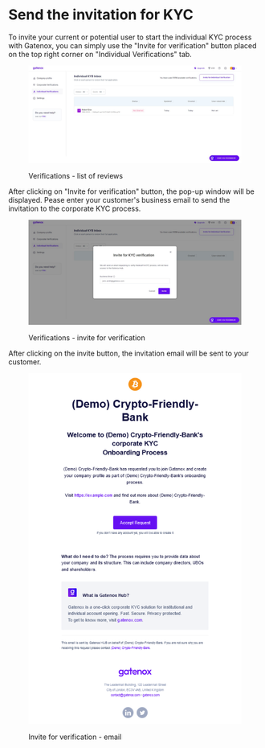 # Send the invitation for KYC

To invite your current or potential user to start the individual KYC process with Gatenox, you can simply use the "Invite for verification" button placed on the top right corner on "Individual Verifications" tab.

<figure><img src="../../.gitbook/assets/Individual_verifications.png" alt="Verifications - list of reviews"><figcaption><p>Verifications - list of reviews</p></figcaption></figure>

After clicking on "Invite for verification" button, the pop-up window will be displayed. Pease enter your customer's business email to send the invitation to the corporate KYC process.

<figure><img src="../../.gitbook/assets/InvitationforKYC_NW.png" alt="Verifications - invite for verification"><figcaption><p>Verifications - invite for verification</p></figcaption></figure>

After clicking on the invite button, the invitation email will be sent to your customer.

<figure><img src="../../.gitbook/assets/email_invitation.png" alt="Invite for verification - email"><figcaption><p>Invite for verification - email</p></figcaption></figure>

